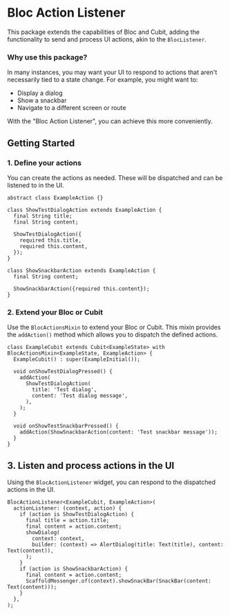 # Bloc Action Listener

This package extends the capabilities of Bloc and Cubit, adding the functionality to send and process UI actions, akin to the `BlocListener`.

### Why use this package?

In many instances, you may want your UI to respond to actions that aren't necessarily tied to a state change. For example, you might want to:

* Display a dialog
* Show a snackbar
* Navigate to a different screen or route

With the "Bloc Action Listener", you can achieve this more conveniently.

## Getting Started

### 1. Define your actions
You can create the actions as needed. These will be dispatched and can be listened to in the UI.

```
abstract class ExampleAction {}

class ShowTestDialogAction extends ExampleAction {
  final String title;
  final String content;

  ShowTestDialogAction({
    required this.title,
    required this.content,
  });
}

class ShowSnackbarAction extends ExampleAction {
  final String content;

  ShowSnackbarAction({required this.content});
}
```

### 2. Extend your Bloc or Cubit
Use the `BlocActionsMixin` to extend your Bloc or Cubit. This mixin provides the `addAction()` method which allows you to dispatch the defined actions.

```
class ExampleCubit extends Cubit<ExampleState> with BlocActionsMixin<ExampleState, ExampleAction> {
  ExampleCubit() : super(ExampleInitial());

  void onShowTestDialogPressed() {
    addAction(
      ShowTestDialogAction(
        title: 'Test dialog',
        content: 'Test dialog message',
      ),
    );
  }

  void onShowTestSnackbarPressed() {
    addAction(ShowSnackbarAction(content: 'Test snackbar message'));
  }
}
```
## 3. Listen and process actions in the UI
Using the `BlocActionListener` widget, you can respond to the dispatched actions in the UI.

```
BlocActionListener<ExampleCubit, ExampleAction>(
  actionListener: (context, action) {
    if (action is ShowTestDialogAction) {
      final title = action.title;
      final content = action.content;
      showDialog(
        context: context,
        builder: (context) => AlertDialog(title: Text(title), content: Text(content)),
      );
    }
    if (action is ShowSnackbarAction) {
      final content = action.content;
      ScaffoldMessenger.of(context).showSnackBar(SnackBar(content: Text(content)));
    }
  },
);
```
